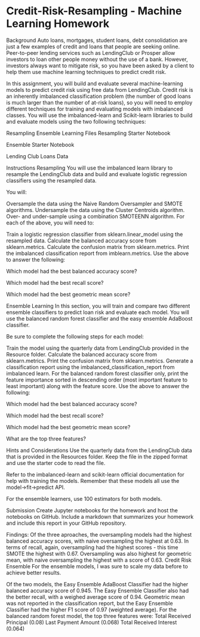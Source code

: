 # Credit-Risk-Resampling - Machine Learning Homework

Background
Auto loans, mortgages, student loans, debt consolidation are just a few examples of credit and loans that people are seeking online. Peer-to-peer lending services such as LendingClub or Prosper allow investors to loan other people money without the use of a bank. However, investors always want to mitigate risk, so you have been asked by a client to help them use machine learning techniques to predict credit risk.

In this assignment, you will build and evaluate several machine-learning models to predict credit risk using free data from LendingClub. Credit risk is an inherently imbalanced classification problem (the number of good loans is much larger than the number of at-risk loans), so you will need to employ different techniques for training and evaluating models with imbalanced classes. You will use the imbalanced-learn and Scikit-learn libraries to build and evaluate models using the two following techniques:

Resampling
Ensemble Learning
Files
Resampling Starter Notebook

Ensemble Starter Notebook

Lending Club Loans Data

Instructions
Resampling
You will use the imbalanced learn library to resample the LendingClub data and build and evaluate logistic regression classifiers using the resampled data.

You will:

Oversample the data using the Naive Random Oversampler and SMOTE algorithms.
Undersample the data using the Cluster Centroids algorithm.
Over- and under-sample using a combination SMOTEENN algorithm.
For each of the above, you will need to:

Train a logistic regression classifier from sklearn.linear_model using the resampled data.
Calculate the balanced accuracy score from sklearn.metrics.
Calculate the confusion matrix from sklearn.metrics.
Print the imbalanced classification report from imblearn.metrics.
Use the above to answer the following:

Which model had the best balanced accuracy score?

Which model had the best recall score?

Which model had the best geometric mean score?

Ensemble Learning
In this section, you will train and compare two different ensemble classifiers to predict loan risk and evaluate each model. You will use the balanced random forest classifier and the easy ensemble AdaBoost classifier.

Be sure to complete the following steps for each model:

Train the model using the quarterly data from LendingClub provided in the Resource folder.
Calculate the balanced accuracy score from sklearn.metrics.
Print the confusion matrix from sklearn.metrics.
Generate a classification report using the imbalanced_classification_report from imbalanced learn.
For the balanced random forest classifier only, print the feature importance sorted in descending order (most important feature to least important) along with the feature score.
Use the above to answer the following:

Which model had the best balanced accuracy score?

Which model had the best recall score?

Which model had the best geometric mean score?

What are the top three features?

Hints and Considerations
Use the quarterly data from the LendingClub data that is provided in the Resources folder. Keep the file in the zipped format and use the starter code to read the file.

Refer to the imbalanced-learn and scikit-learn official documentation for help with training the models. Remember that these models all use the model->fit->predict API.

For the ensemble learners, use 100 estimators for both models.

Submission
Create Jupyter notebooks for the homework and host the notebooks on GitHub.
Include a markdown that summarizes your homework and include this report in your GitHub repository.

Findings: Of the three aproaches, the oversampling models had the highest balanced accuracy scores, with naive oversampling the highest at 0.63.
In terms of recall, again, oversampling had the highest scores - this time SMOTE the highest with 0.67.
Oversampling was also highest for geometric mean, with naive oversampling the highest with a score of 0.63.
Credit Risk Ensemble
For the ensemble models, I was sure to scale my data before to achieve better results.

Of the two models, the Easy Ensemble AdaBoost Classifier had the higher balanced accuracy score of 0.945.
The Easy Ensemble Classifier also had the better recall, with a weighed average score of 0.94.
Geometric mean was not reported in the classification report, but the Easy Ensemble Classifier had the higher F1 score of 0.97 (weighted average).
For the balanced random forest model, the top three features were:
Total Received Principal (0.08)
Last Payment Amount (0.068)
Total Received Interest (0.064)

